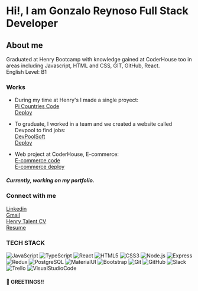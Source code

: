 # Hi!, I am Gonzalo Reynoso Full Stack Developer  

## About me
Graduated at Henry Bootcamp with knowledge gained at CoderHouse too in areas including Javascript, HTML and CSS, GIT, GitHub, React.<br>
English Level: B1


### Works
* During my time at Henry's I made a single proyect: <br>
[Pi Countries Code](https://github.com/gonreynoso/Pi-Countries)<br>
[Deploy](https://picountries-ashen.vercel.app/)

* To graduate, I worked in a team and we created a website called Devpool to find jobs: <br>
[DevPoolSoft](https://github.com/JuanQuintero1511/DevPoolSoft)<br>
[Deploy](https://front-end-beige-two.vercel.app/)

* Web project at CoderHouse, E-commerce: <br>
[E-commerce code](https://github.com/gonreynoso/CoderHouseReactReynoso)<br>
[E-commerce deploy](https://coder-house-react-reynoso-epu9bbalr-gonreynoso.vercel.app/)

##### Currently, working on my portfolio.
 
### Connect with me
[Linkedin](www.linkedin.com/in/gonzalo-reynoso-239531127) <br>
[Gmail](mailto:gonzalo.reynoso9@gmail.com)<br>
[Henry Talent CV](https://www.talent.soyhenry.com/candidate/13478?hl=es)<br>
[Resume](https://docs.google.com/document/d/1K6hG7DBmo3XyucGn_n5PVwDeIk3jZcvP/edit?usp=drive_link&ouid=103457044151863966925&rtpof=true&sd=true)<br>

### TECH STACK
![JavaScript](https://img.icons8.com/color/48/000000/javascript.png)
![TypeScript](https://img.icons8.com/color/48/000000/typescript.png)
![React](https://img.icons8.com/color/48/000000/react-native.png)
![HTML5](https://img.icons8.com/color/48/000000/html-5.png)
![CSS3](https://img.icons8.com/color/48/000000/css3.png)
![Node.js](https://img.icons8.com/color/48/000000/nodejs.png)
![Express](https://img.icons8.com/color/48/000000/express.png)
![Redux](https://img.icons8.com/color/48/000000/redux.png)
![PostgreSQL](https://img.icons8.com/color/48/000000/postgreesql.png)
![MaterialUI](https://img.icons8.com/color/48/000000/material-ui.png)
![Bootstrap](https://img.icons8.com/color/48/000000/bootstrap.png)
![Git](https://img.icons8.com/color/48/000000/git.png)
![GitHub](https://img.icons8.com/fluent/48/000000/github.png)
![Slack](https://img.icons8.com/color/48/000000/slack-new.png)
![Trello](https://img.icons8.com/color/48/000000/trello.png)
![VisualStudioCode](https://img.icons8.com/color/48/000000/visual-studio-code-2019.png)


#### 👋 GREETINGS!! 
